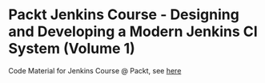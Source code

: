 # Packt Jenkins Course - Designing and Developing a Modern Jenkins CI System (Volume 1)

Code Material for Jenkins Course @ Packt, see [here](https://www.packtpub.com/networking-and-servers/designing-and-developing-modern-jenkins-ci-system-video)
